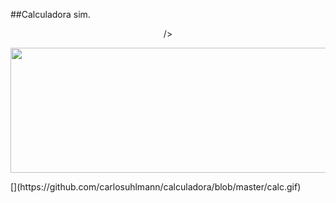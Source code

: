 ##Calculadora sim.

<div style="text-align:center">/>
  
  <p align="center">
  <img width="600" height="200" src="[](https://github.com/carlosuhlmann/calculadora/blob/master/calc.gif)">
</p>



</div>

<div>
  [](https://github.com/carlosuhlmann/calculadora/blob/master/calc.gif)
</div>

